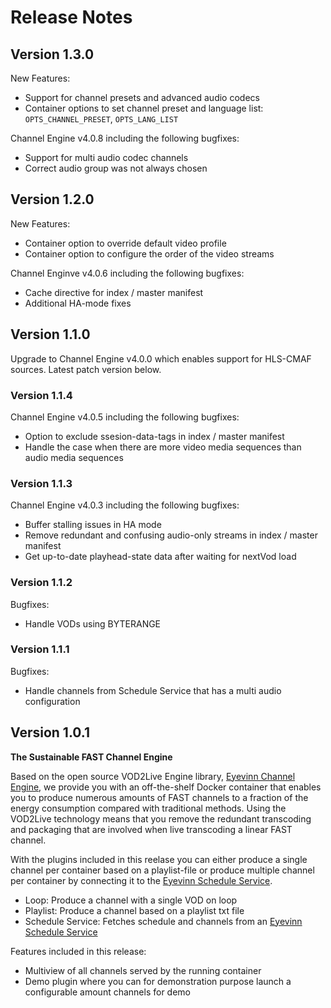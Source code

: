 # Release Notes

## Version 1.3.0

New Features:

* Support for channel presets and advanced audio codecs
* Container options to set channel preset and language list: `OPTS_CHANNEL_PRESET`, `OPTS_LANG_LIST`

Channel Engine v4.0.8 including the following bugfixes:

* Support for multi audio codec channels
* Correct audio group was not always chosen

## Version 1.2.0

New Features:

* Container option to override default video profile
* Container option to configure the order of the video streams

Channel Enginve v4.0.6 including the following bugfixes:

* Cache directive for index / master manifest
* Additional HA-mode fixes

## Version 1.1.0

Upgrade to Channel Engine v4.0.0 which enables support for HLS-CMAF sources. Latest patch version below.

### Version 1.1.4

Channel Engine v4.0.5 including the following bugfixes:

* Option to exclude ssesion-data-tags in index / master manifest
* Handle the case when there are more video media sequences than audio media sequences

### Version 1.1.3

Channel Engine v4.0.3 including the following bugfixes:

* Buffer stalling issues in HA mode
* Remove redundant and confusing audio-only streams in index / master manifest
* Get up-to-date playhead-state data after waiting for nextVod load

### Version 1.1.2

Bugfixes:

* Handle VODs using BYTERANGE

### Version 1.1.1

Bugfixes:

* Handle channels from Schedule Service that has a multi audio configuration

## Version 1.0.1 

**The Sustainable FAST Channel Engine**

Based on the open source VOD2Live Engine library, [Eyevinn Channel Engine](https://github.com/Eyevinn/channel-engine), we provide you with an off-the-shelf Docker container that enables you to produce numerous amounts of FAST channels to a fraction of the energy consumption compared with traditional methods. Using the VOD2Live technology means that you remove the redundant transcoding and packaging that are involved when live transcoding a linear FAST channel.

With the plugins included in this reelase you can either produce a single channel per container based on a playlist-file or produce multiple channel per container by connecting it to the [Eyevinn Schedule Service](https://github.com/Eyevinn/schedule-service).

- Loop: Produce a channel with a single VOD on loop
- Playlist: Produce a channel based on a playlist txt file
- Schedule Service: Fetches schedule and channels from an [Eyevinn Schedule Service](https://github.com/Eyevinn/schedule-service)

Features included in this release:

* Multiview of all channels served by the running container
* Demo plugin where you can for demonstration purpose launch a configurable amount channels for demo




